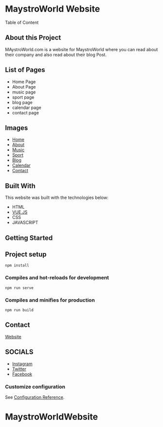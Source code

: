 # MaystroWorld Website

Table of Content

## About this Project
MAystroWorld.com is a website for MaystroWorld where you can read about their company and also read about their blog Post.

## List of Pages
- Home Page
- About Page
- music page
- sport page
- blog page
- calendar page
- contact page

## Images
- [Home](images/homepage.png)
- [About](images/about.png)
- [Music](images/music.png)
- [Sport](images/sport.png)
- [Blog](images/blog.png)
- [Calendar](images/calendar.png)
- [Contact](images/contactpage.png)


## Built With
This website was built with the technologies below:
- HTML
- [VUE.JS](https://cli.vuejs.org/config/)  
- CSS
- JAVASCRIPT


## Getting Started

## Project setup
```
npm install
```

### Compiles and hot-reloads for development
```
npm run serve
```

### Compiles and minifies for production
```
npm run build
```
## Contact
[Website](http://helixgade.com)

## SOCIALS

- [Instagram](https://instagram.com/helixgade)
- [Twitter](https://twitter.com/helixgade)
- [Facebook](https://facebook.com/helixgade)


### Customize configuration
See [Configuration Reference](https://cli.vuejs.org/config/).


# MaystroWorldWebsite
